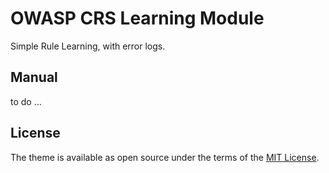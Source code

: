 # OWASP CRS Learning Module

Simple Rule Learning, with error logs.

## Manual

to do ...

## License

The theme is available as open source under the terms of the [MIT License](https://opensource.org/licenses/MIT).
